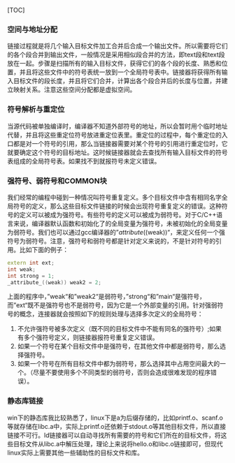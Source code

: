 [TOC]
### 空间与地址分配
链接过程就是将几个输入目标文件加工合并后合成一个输出文件。所以需要将它们的各个段合并到输出文件，一般情况是采用相似段合并的方法，即text段和text段放在一起。步骤是扫描所有的输入目标文件，获得它们的各个段的长度、熟悉和位置，并且将这些文件中的符号表统一放到一个全局符号表中。链接器将获得所有输入目标文件的段长度，并且将它们合并，计算出各个段合并后的长度与位置，并建立映射关系。注意这些空间分配都是虚拟空间。
### 符号解析与重定位
当源代码被单独编译时，编译器不知道外部符号的地址，所以会暂时用个临时地址代替，并且将这些重定位符号放进重定位表里。重定位的过程中，每个重定位的入口都是对一个符号的引用，那么当链接器需要对某个符号的引用进行重定位时，它就要确定这个符号的目标地址。这时候链接器就会去查找所有输入目标文件的符号表组成的全局符号表。如果找不到就报符号未定义错误。
### 强符号、弱符号和COMMON块
我们经常的编程中碰到一种情况叫符号重复定义。多个目标文件中含有相同名字全局符号的定义，那么这些目标文件链接的时候会出现符号重复定义的错误。这种符号的定义可以被成为强符号。有些符号的定义可以被成为弱符号。对于C/C++语言来说，编译器默认函数和初始化了的全局变量为强符号，未被初始化的全局变量为弱符号。我们也可以通过gcc编译器的”_attribute_((weak))“，来定义任何一个强符号为弱符号。注意，强符号和弱符号都是针对定义来说的，不是针对符号的引用。比如下面的例子：
```c++
extern int ext;
int weak;
int strong = 1;
_attribute_((weak)) weak2 = 2;
```
上面的程序中，”weak“和”weak2“是弱符号，”strong“和”main“是强符号，而”ext“既不是强符号也不是弱符号，因为它是一个外部变量的引用。针对强弱符号的概念，连接器就会按照如下的规则处理与选择多次定义的全局符号：
1. 不允许强符号被多次定义（既不同的目标文件中不能有同名的强符号）;如果有多个强符号定义，则链接器报符号重复定义错误。
2. 如果一个符号在某个目标文件中是强符号，在其他文件中都是弱符号，那么选择强符号。
3. 如果一个符号在所有目标文件中都为弱符号，那么选择其中占用空间最大的一个。（尽量不要使用多个不同类型的弱符号，否则会造成很难发现的程序错误）。
### 静态库链接
win下的静态库我比较熟悉了，linux下是a为后缀存储的，比如printf.o、scanf.o等就存储在libc.a中，实际上printf.o还依赖于stdout.o等其他目标文件，所以直接链接不可行。ld链接器可以自动寻找所有需要的符号和它们所在的目标文件，将这些目标文件从libc.a中解压处理，理论上来说将hello.o和libc.o链接即可，但现代linux实际上需要其他一些辅助性的目标文件和库。